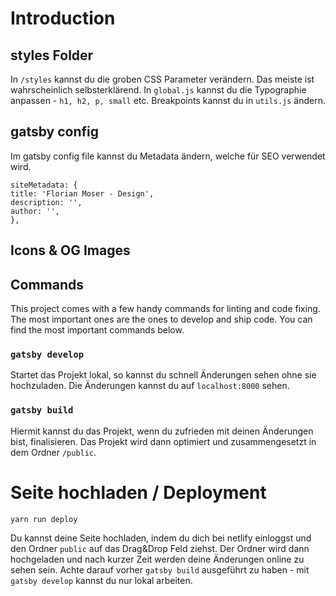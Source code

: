 # Introduction

## styles Folder

In `/styles` kannst du die groben CSS Parameter verändern. Das meiste ist wahrscheinlich selbsterklärend.
In `global.js` kannst du die Typographie anpassen - `h1, h2, p, small` etc.
Breakpoints kannst du in `utils.js` ändern.

## gatsby config

Im gatsby config file kannst du Metadata ändern, welche für SEO verwendet wird.

    siteMetadata: {
    title: 'Florian Moser - Design',
    description: '',
    author: '',
    },

## Icons & OG Images

## Commands

This project comes with a few handy commands for linting and code fixing. The most important ones are the ones to develop and ship code. You can find the most important commands below.

### `gatsby develop`

Startet das Projekt lokal, so kannst du schnell Änderungen sehen ohne sie hochzuladen.
Die Änderungen kannst du auf `localhost:8000` sehen.

### `gatsby build`

Hiermit kannst du das Projekt, wenn du zufrieden mit deinen Änderungen bist, finalisieren.
Das Projekt wird dann optimiert und zusammengesetzt in dem Ordner `/public`.

# Seite hochladen / Deployment

`yarn run deploy`

Du kannst deine Seite hochladen, indem du dich bei netlify einloggst und den Ordner `public` auf das Drag&Drop Feld ziehst. Der Ordner wird dann hochgeladen und nach kurzer Zeit werden deine Änderungen online zu sehen sein. Achte darauf vorher `gatsby build` ausgeführt zu haben - mit `gatsby develop` kannst du nur lokal arbeiten.
